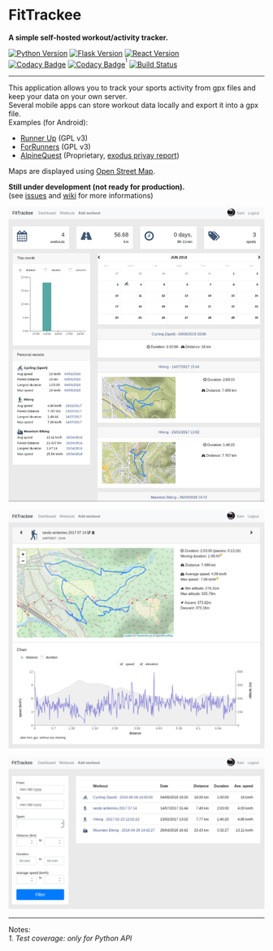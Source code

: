 # FitTrackee
**A simple self-hosted workout/activity tracker.**  

[![Python Version](https://img.shields.io/badge/python-3.6-brightgreen.svg)](https://python.org)
[![Flask Version](https://img.shields.io/badge/flask-1.0-brightgreen.svg)](http://flask.pocoo.org/) 
[![React Version](https://img.shields.io/badge/react-16.4-brightgreen.svg)](https://reactjs.org/)  
[![Codacy Badge](https://api.codacy.com/project/badge/Grade/45d64b31e37e4890a239b8298e66a011)](https://www.codacy.com/app/SamR1/FitTrackee?utm_source=github.com&utm_medium=referral&utm_content=SamR1/mpwo&utm_campaign=badger)
[![Codacy Badge](https://api.codacy.com/project/badge/Coverage/45d64b31e37e4890a239b8298e66a011)](https://www.codacy.com/app/SamR1/FitTrackee?utm_source=github.com&utm_medium=referral&utm_content=SamR1/mpwo&utm_campaign=Badge_Coverage)<sup><sup>1</sup></sup>
[![Build Status](https://travis-ci.org/SamR1/FitTrackee.svg?branch=master)](https://travis-ci.org/SamR1/FitTrackee)

---

This application allows you to track your sports activity from gpx files and keep your data on your own server.  
Several mobile apps can store workout data locally and export it into a gpx file.  
Examples (for Android):  
* [Runner Up](https://github.com/jonasoreland/runnerup) (GPL v3)  
* [ForRunners](https://github.com/brvier/ForRunners)  (GPL v3)  
* [AlpineQuest](https://www.alpinequest.net/) (Proprietary, [exodus privay report](https://reports.exodus-privacy.eu.org/reports/2975/))  

Maps are displayed using [Open Street Map](https://www.openstreetmap.org).

**Still under development (not ready for production).**  
(see [issues](https://github.com/SamR1/mpwo/issues) and [wiki](https://github.com/SamR1/mpwo/wiki) for more informations)  

![FitTrackee Dashboard](docs/images/fittrackee_screenshot-01.png)

![FitTrackee Activity](docs/images/fittrackee_screenshot-02.png)

![FitTrackee Activities](docs/images/fittrackee_screenshot-03.png)

---

Notes:  
_1. Test coverage: only for Python API_
